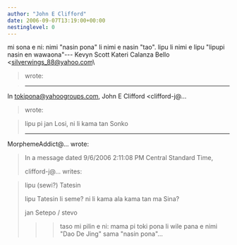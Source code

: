 ```yaml
---
author: "John E Clifford"
date: 2006-09-07T13:19:00+00:00
nestinglevel: 0
---
```

mi sona e ni: nimi "nasin pona" li nimi e nasin "tao". lipu li nimi e lipu "lipupi nasin en wawaona"---
 Kevyn Scott Kateri Calanza Bello <[silverwings_88@yahoo.com](mailto://silverwings_88@yahoo.com)\
> wrote:

> ---
 In [tokipona@yahoogroups.com](mailto://tokipona@yahoogroups.com), John E Clifford <clifford-j@...
> wrote:

> 
>> 
> lipu pi jan Losi, ni li kama tan Sonko
> 
>> 
> ---
 MorphemeAddict@... wrote:

> 
>> 
> 
> In a message dated 9/6/2006 2:11:08 PM Central Standard Time,
> 
> 
> clifford-j@... writes:

> 
> 
>> 
> 
>> 
> 
> 
> lipu (sewi?) Tatesin
> 
> 
>> 
> 
> lipu Tatesin li seme? ni li kama ala kama tan ma Sina?
> 
> 
>> 
> 
> jan Setepo / stevo
> 
> 
>> 
>>> taso mi pilin e ni: mama pi toki pona li wile pana e nimi "Dao De
> Jing" sama "nasin pona"...
>>>>